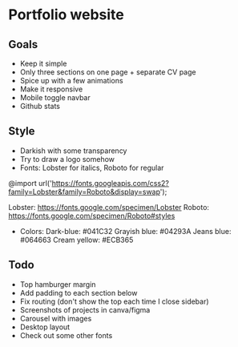 # Portfolio website

## Goals
* Keep it simple
* Only three sections on one page + separate CV page
* Spice up with a few animations
* Make it responsive
* Mobile toggle navbar
* Github stats

## Style
* Darkish with some transparency
* Try to draw a logo somehow
* Fonts: Lobster for italics, Roboto for regular

@import url('https://fonts.googleapis.com/css2?family=Lobster&family=Roboto&display=swap');

Lobster: https://fonts.google.com/specimen/Lobster
Roboto: https://fonts.google.com/specimen/Roboto#styles

* Colors:
Dark-blue: #041C32
Grayish blue: #04293A
Jeans blue: #064663
Cream yellow: #ECB365

## Todo
* Top hamburger margin
* Add padding to each section below
* Fix routing (don't show the top each time I close sidebar)
* Screenshots of projects in canva/figma
* Carousel with images
* Desktop layout
* Check out some other fonts